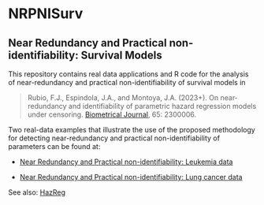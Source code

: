 # NRPNISurv

## Near Redundancy and Practical non-identifiability: Survival Models


This repository contains real data applications and R code for the analysis of near-redundancy and practical non-identifiability of survival models in

> Rubio, F.J., Espindola, J.A., and Montoya, J.A. (2023+). On near-redundancy and identifiability of parametric hazard regression models under censoring. [Biometrical Journal](https://doi.org/10.1002/bimj.202300006), 65: 2300006.

Two real-data examples that illustrate the use of the proposed methodology for detecting near-redundancy and practical non-identifiability of parameters can be found at:

- [Near Redundancy and Practical non-identifiability: Leukemia data](https://rpubs.com/FJRubio/NRPNILeuk)


- [Near Redundancy and Practical non-identifiability: Lung cancer data](https://rpubs.com/FJRubio/NRPNILung)


See also: [HazReg](https://github.com/FJRubio67/HazReg)

